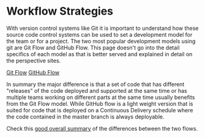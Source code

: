 # Workflow Strategies

With version control systems like Git it is important to understand how these source code control systems can be used to set a development model for the team or for a project. The two most popular development models using git are Git Flow and GitHub Flow. This page doesn't go into the detail specifics of each model as that is better served and explained in detail on the perspective sites.

[Git Flow](http://nvie.com/posts/a-successful-git-branching-model/)
[GitHub Flow](https://guides.github.com/introduction/flow/)

In summary the major difference is that a set of code that has different "releases" of the code deployed and supported at the same time or has multiple teams working on different parts at the same time usually benefits from the Git Flow model. While GitHub flow is a light weight version that is suited for code that is deployed on a Continuous Delivery schedule where the code contained in the master branch is always deployable.

Check this [good overall summary](https://www.freshconsulting.com/git-development-workflows-git-flow-vs-github-flow/) of the differences between the two flows.